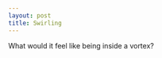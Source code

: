 ```yaml
---
layout: post
title: Swirling
---
```


What would it feel like being inside a vortex?

<canvas data-processing-sources="{{ site.baseurl }}/natureofcode/chap02/exercise03/exercise03.pde"></canvas>